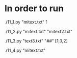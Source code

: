 # In order to run
./11_1.py "mitext.txt" 1

./11_2.py "mitext.txt" "mitext2.txt"

./11_3.py "text3.txt" "##" [1,0,2]

./11_4.py "mitext.txt"